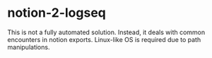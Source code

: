 # notion-2-logseq

This is not a fully automated solution. Instead, it deals with common encounters in notion exports.
Linux-like OS is required due to path manipulations.